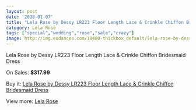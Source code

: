```yaml
---
layout: post
date: '2018-01-07'
title: "Lela Rose by Dessy LR223 Floor Length Lace & Crinkle Chiffon Bridesmaid Dress"
category: Lela Rose
tags: ["special","wedding","rose","sale","crazy"]
image: http://img.eudances.com/18480-thickbox_default/lela-rose-by-dessy-lr223-floor-length-lace-crinkle-chiffon-bridesmaid-dress.jpg
---
```

Lela Rose by Dessy LR223 Floor Length Lace & Crinkle Chiffon Bridesmaid Dress

On Sales: **$317.99**
<a href="https://www.eudances.com/en/lela-rose/5456-lela-rose-by-dessy-lr223-floor-length-lace-crinkle-chiffon-bridesmaid-dress.html"><amp-img layout="responsive" width="600" height="600" src="//img.eudances.com/18480-thickbox_default/lela-rose-by-dessy-lr223-floor-length-lace-crinkle-chiffon-bridesmaid-dress.jpg" alt="Lela Rose by Dessy LR223 Floor Length Lace & Crinkle Chiffon Bridesmaid Dress 0" /></a>
<a href="https://www.eudances.com/en/lela-rose/5456-lela-rose-by-dessy-lr223-floor-length-lace-crinkle-chiffon-bridesmaid-dress.html"><amp-img layout="responsive" width="600" height="600" src="//img.eudances.com/18481-thickbox_default/lela-rose-by-dessy-lr223-floor-length-lace-crinkle-chiffon-bridesmaid-dress.jpg" alt="Lela Rose by Dessy LR223 Floor Length Lace & Crinkle Chiffon Bridesmaid Dress 1" /></a>

Buy it: [Lela Rose by Dessy LR223 Floor Length Lace & Crinkle Chiffon Bridesmaid Dress](https://www.eudances.com/en/lela-rose/5456-lela-rose-by-dessy-lr223-floor-length-lace-crinkle-chiffon-bridesmaid-dress.html "Lela Rose by Dessy LR223 Floor Length Lace & Crinkle Chiffon Bridesmaid Dress")

View more: [Lela Rose](https://www.eudances.com/en/96-lela-rose "Lela Rose")